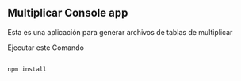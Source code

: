 ## Multiplicar Console app

Esta es una aplicación para generar archivos de tablas de
multiplicar

Ejecutar este Comando

```

npm install
```
